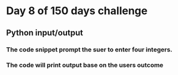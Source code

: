 # Day 8 of 150 days challenge
## Python input/output
### The code snippet prompt the suer to enter  four integers.
### The code will print output base on the users outcome